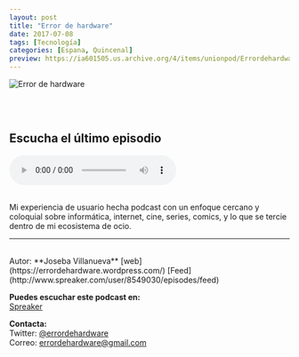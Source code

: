 ```yaml
---
layout: post
title: "Error de hardware"
date: 2017-07-08 
tags: [Tecnología]
categories: [Espana, Quincenal]
preview: https://ia601505.us.archive.org/4/items/unionpod/Errordehardware300.jpeg
---
```


![Error de hardware](https://ia601505.us.archive.org/4/items/unionpod/Errordehardware500.jpeg)

<br/>
<br/>

## Escucha el último episodio

<!--reproductor-feed=http://www.spreaker.com/user/8549030/episodes/feed-->
<!--reproductor-start-->
<audio id="audio" preload="auto" controls="" src="http://api.spreaker.com/download/episode/13740929/podcast_1515330910.mp3"></audio>
<!--reproductor-end-->

<br/>  
Mi experiencia de usuario hecha podcast con un enfoque cercano y coloquial sobre informática, internet, cine, series, comics, y lo que se tercie dentro de mi ecosistema de ocio.

_ _ _
<br>
Autor: **Joseba Villanueva**  
[web](https://errordehardware.wordpress.com/)  
[Feed](http://www.spreaker.com/user/8549030/episodes/feed)  


**Puedes escuchar este podcast en:**  
[Spreaker](https://www.spreaker.com/user/joseba_villanueva)  



**Contacta:**  
Twitter: [@errordehardware](https://twitter.com/errordehardware)  
Correo: [errordehardware@gmail.com](mailto:errordehardware@gmail.com)  

